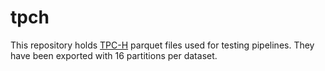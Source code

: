 # tpch

This repository holds [TPC-H](http://www.tpc.org/tpch/) parquet files used for testing pipelines. They have been exported with 16 partitions per dataset.